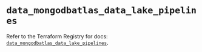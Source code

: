 # `data_mongodbatlas_data_lake_pipelines`

Refer to the Terraform Registry for docs: [`data_mongodbatlas_data_lake_pipelines`](https://registry.terraform.io/providers/mongodb/mongodbatlas/1.17.3/docs/data-sources/data_lake_pipelines).
